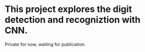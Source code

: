 # This project explores the digit detection and recogniztion with CNN.


Private for now, waiting for publication.


